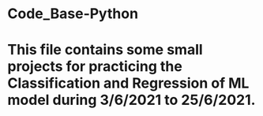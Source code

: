 # Code_Base-Python
# This file contains some small projects for practicing the Classification and Regression of ML model during 3/6/2021 to 25/6/2021.
